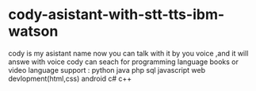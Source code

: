 # cody-asistant-with-stt-tts-ibm-watson

cody is my asistant name 
now you can talk with it by you voice ,and it will answe with voice 
cody can seach for programming language books or video 
language support :
python 
java
php
sql
javascript
web devlopment(html,css)
android
c#
c++
